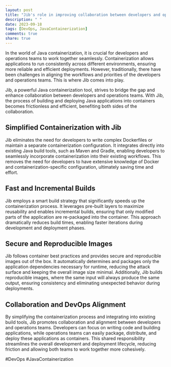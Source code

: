 ```yaml
---
layout: post
title: "Jib's role in improving collaboration between developers and operations teams in Java containerization"
description: " "
date: 2023-09-18
tags: [DevOps, JavaContainerization]
comments: true
share: true
---
```


In the world of Java containerization, it is crucial for developers and operations teams to work together seamlessly. Containerization allows applications to run consistently across different environments, ensuring more reliable and efficient deployments. However, traditionally, there have been challenges in aligning the workflows and priorities of the developers and operations teams. This is where Jib comes into play.

Jib, a powerful Java containerization tool, strives to bridge the gap and enhance collaboration between developers and operations teams. With Jib, the process of building and deploying Java applications into containers becomes frictionless and efficient, benefiting both sides of the collaboration.

## Simplified Containerization with Jib

Jib eliminates the need for developers to write complex Dockerfiles or maintain a separate containerization configuration. It integrates directly into existing Java build tools, such as Maven and Gradle, enabling developers to seamlessly incorporate containerization into their existing workflows. This removes the need for developers to have extensive knowledge of Docker and containerization-specific configuration, ultimately saving time and effort.

## Fast and Incremental Builds

Jib employs a smart build strategy that significantly speeds up the containerization process. It leverages pre-built layers to maximize reusability and enables incremental builds, ensuring that only modified parts of the application are re-packaged into the container. This approach dramatically reduces build times, enabling faster iterations during development and deployment phases.

## Secure and Reproducible Images

Jib follows container best practices and provides secure and reproducible images out of the box. It automatically determines and packages only the application dependencies necessary for runtime, reducing the attack surface and keeping the overall image size minimal. Additionally, Jib builds reproducible images, where the same input will always produce the same output, ensuring consistency and eliminating unexpected behavior during deployments.

## Collaboration and DevOps Alignment

By simplifying the containerization process and integrating into existing build tools, Jib promotes collaboration and alignment between developers and operations teams. Developers can focus on writing code and building applications, while operations teams can easily package, distribute, and deploy these applications as containers. This shared responsibility streamlines the overall development and deployment lifecycle, reducing friction and allowing both teams to work together more cohesively.

#DevOps #JavaContainerization